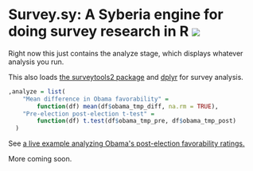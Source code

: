 # Survey.sy: A Syberia engine for doing survey research in R <a href="https://travis-ci.org/peterhurford/survey.sy"><img src="https://img.shields.io/travis/peterhurford/survey.sy.svg"></a>

Right now this just contains the analyze stage, which displays whatever analysis you run.

This also loads [the surveytools2 package](https://github.com/peterhurford/surveytools2) and [dplyr](https://github.com/hadley/dplyr) for survey analysis.

```R
,analyze = list(
    "Mean difference in Obama favorability" =
        function(df) mean(df$obama_tmp_diff, na.rm = TRUE),
    "Pre-election post-election t-test" =
        function(df) t.test(df$obama_tmp_pre, df$obama_tmp_post)
  )
```

See [a live example analyzing Obama's post-election favorability ratings.](https://github.com/syberia/examples/blob/master/models/dev/survey/survey.R)

More coming soon.
